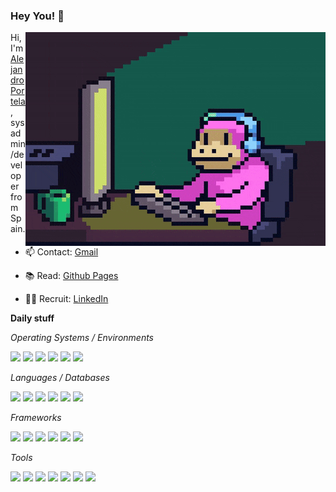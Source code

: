 ### Hey You! 📢

<!--
**aportela/aportela** is a ✨ _special_ ✨ repository because its `README.md` (this file) appears on your GitHub profile.

Here are some ideas to get you started:

- 🔭 I’m currently working on ...
- 🌱 I’m currently learning ...
- 👯 I’m looking to collaborate on ...
- 🤔 I’m looking for help with ...
- 💬 Ask me about ...
- 📫 How to reach me: ...
- 😄 Pronouns: ...
- ⚡ Fun fact: ...
-->
<!-- IMG credits: https://giphy.com/gifs/Smolverse-smol-smolverse-swol-JqmupuTVZYaQX5s094 -->
<img align="right" height="342" width="480" alt="Happy Pixel GIF by SMOL" src="img/happy_pixel_by_smol-optimized.gif" />

Hi, I'm [Alejandro Portela](https://aportela.github.io//), sysadmin/developer from Spain.

- 📫 Contact: [Gmail](mailto:766f6964+github@gmail.com)

- 📚 Read: [Github Pages](https://aportela.github.io/)

- 👨‍💻 Recruit: [LinkedIn](https://www.linkedin.com/in/alejandro-portela/)

**Daily stuff**

_Operating Systems / Environments_

<p>
    <img src="https://img.shields.io/badge/Windows_10-0078D6.svg?style=flat-square&logo=Windows&logoColor=white">
    <img src="https://img.shields.io/badge/Debian-A81D33.svg?style=flat-square&logo=Debian&logoColor=white">
    <img src="https://img.shields.io/badge/OPNSense-D94F00.svg?style=flat-square&logo=OPNSense&logoColor=white">
    <img src="https://img.shields.io/badge/Proxmox-E57000.svg?style=flat-square&logo=Proxmox&logoColor=white">
    <img src="https://img.shields.io/badge/VirtualBox-183A61.svg?style=flat-square&logo=VirtualBox&logoColor=white">
    <img src="https://img.shields.io/badge/Docker-2496ED.svg?style=flat-square&logo=Docker&logoColor=white">
</p>

_Languages / Databases_

<p>
    <img src="https://img.shields.io/badge/PHP-777BB4.svg?style=flat-square&logo=PHP&logoColor=white">
    <img src="https://img.shields.io/badge/HTML5-E34F26.svg?style=flat-square&logo=HTML5&logoColor=white">
    <img src="https://img.shields.io/badge/CSS3-1572B6.svg?style=flat-square&logo=CSS3&logoColor=white">
    <img src="https://img.shields.io/badge/JavaScript-F7DF1E.svg?style=flat-square&logo=JavaScript&logoColor=black">
    <img src="https://img.shields.io/badge/MariaDB-003545.svg?style=flat-square&logo=MariaDB&logoColor=white">
    <img src="https://img.shields.io/badge/SQLite-003B57.svg?style=flat-square&logo=SQLite&logoColor=white">
</p>

_Frameworks_

<p>
    <img src="https://img.shields.io/badge/PHP-Slim-719E40?style=flat-square&logo=Framework&logoColor=white&link=https%3A%2F%2Fwww.slimframework.com%2F">
    <img src="https://img.shields.io/badge/JS-Vue-4FC08D?style=flat-square&logo=Framework&logoColor=white&link=https%3A%2F%vuejs.org%2F">
    <img src="https://img.shields.io/badge/JS-Quasar-00b4ff?style=flat-square&logo=Framework&logoColor=white&link=https%3A%2F%quasar.dev%2F">
    <img src="https://img.shields.io/badge/JS-Astro-BC52EE?style=flat-square&logo=Framework&logoColor=white&link=https%3A%2F%2Fgithub.com%2Fwithastro%2Fastro%2F">
    <img src="https://img.shields.io/badge/CSS-BootStrap-7952B3?style=flat-square&logo=Framework&logoColor=white&link=https%3A%2F%2Fgetbootstrap.com%2F">
    <img src="https://img.shields.io/badge/CSS-Bulma-00D1B2?style=flat-square&logo=Framework&logoColor=white&link=https%3A%2F%2Fbulma.io%2F">
</p>

_Tools_

<p>
    <img src="https://img.shields.io/badge/Git-F05032.svg?style=flat-square&logo=Git&logoColor=white">
    <img src="https://img.shields.io/badge/GitHub-181717.svg?style=flat-square&logo=GitHub&logoColor=white">
    <img src="https://img.shields.io/badge/Gitea-609926.svg?style=flat-square&logo=Gitea&logoColor=white">
    <img src="https://img.shields.io/badge/Shell-241F31?style=flat-square&logo=Gnome-Terminal&logoColor=white">
    <img src="https://img.shields.io/badge/Composer-885630?style=flat-square&logo=Composer&logoColor=white">
    <img src="https://img.shields.io/badge/NPM-CB3837?style=flat-square&logo=npm&logoColor=white">
    <img src="https://img.shields.io/badge/Visual%20Studio%20Code-007ACC.svg?style=flat-square&logo=Visual-Studio-Code&logoColor=white">
</p>
